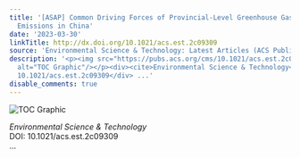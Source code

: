 ```yaml
---
title: '[ASAP] Common Driving Forces of Provincial-Level Greenhouse Gas and Air Pollutant
  Emissions in China'
date: '2023-03-30'
linkTitle: http://dx.doi.org/10.1021/acs.est.2c09309
source: 'Environmental Science & Technology: Latest Articles (ACS Publications)'
description: '<p><img src="https://pubs.acs.org/cms/10.1021/acs.est.2c09309/asset/images/medium/es2c09309_0008.gif"
  alt="TOC Graphic"/></p><div><cite>Environmental Science & Technology</cite></div><div>DOI:
  10.1021/acs.est.2c09309</div> ...'
disable_comments: true
---
```

<p><img src="https://pubs.acs.org/cms/10.1021/acs.est.2c09309/asset/images/medium/es2c09309_0008.gif" alt="TOC Graphic"/></p><div><cite>Environmental Science & Technology</cite></div><div>DOI: 10.1021/acs.est.2c09309</div> ...